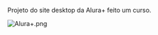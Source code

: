 Projeto do site desktop da Alura+ feito um curso.

![Alura+.png](https://github.com/WilRocha97/imagens/blob/main/Alura+.png)
